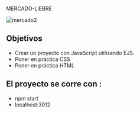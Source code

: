 MERCADO-LIEBRE 

![mercado2](https://github.com/0623CIFSNCN05LAED/grupo-11/assets/139799911/24f26769-e1b4-4ea8-9249-be63056e7a9b)

## Objetivos
* Crear un proyecto con JavaScript utilizando EJS.
* Poner en práctica CSS
* Poner en práctica HTML
  
## El proyecto se corre con :
* npm start
* localhost:3012

